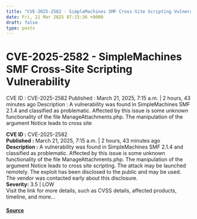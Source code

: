 ```yaml
---
title: "CVE-2025-2582 - SimpleMachines SMF Cross-Site Scripting Vulnerability"
date: Fri, 21 Mar 2025 07:15:36 +0000
draft: false
type: posts
---
```

# CVE-2025-2582 - SimpleMachines SMF Cross-Site Scripting Vulnerability





 CVE ID : CVE-2025-2582 Published : March 21, 2025, 7:15 a.m. | 2 hours, 43 minutes ago Description : A vulnerability was found in SimpleMachines SMF 2.1.4 and classified as problematic. Affected by this issue is some unknown functionality of the file ManageAttachments.php. The manipulation of the argument Notice leads to cross site

**CVE ID :** CVE-2025-2582  
**Published :** March 21, 2025, 7:15 a.m. | 2 hours, 43 minutes ago  
**Description :** A vulnerability was found in SimpleMachines SMF 2.1.4 and classified as problematic. Affected by this issue is some unknown functionality of the file ManageAttachments.php. The manipulation of the argument Notice leads to cross site scripting. The attack may be launched remotely. The exploit has been disclosed to the public and may be used. The vendor was contacted early about this disclosure.  
**Severity:** 3.5 | LOW  
Visit the link for more details, such as CVSS details, affected products, timeline, and more...

#### [Source](https://cvefeed.io/vuln/detail/CVE-2025-2582)


